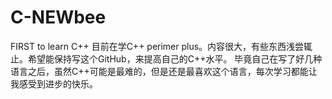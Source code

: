 # C-NEWbee
FIRST to learn C++
目前在学C++ perimer plus。内容很大，有些东西浅尝辄止。希望能保持写这个GitHub，来提高自己的C++水平。
毕竟自己在写了好几种语言之后，虽然C++可能是最难的，但是还是最喜欢这个语言，每次学习都能让我感受到进步的快乐。
